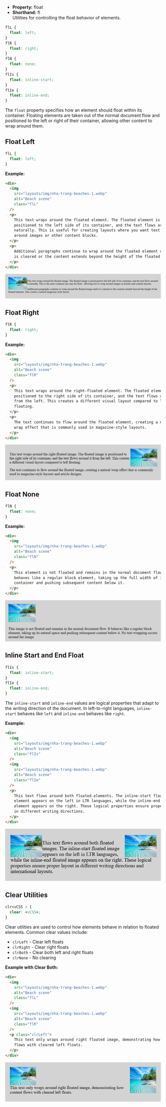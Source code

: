 - **Property:** float
- **Shorthand:** fl  
  Utilities for controlling the float behavior of elements.

```css
flL {
  float: left;
}
flR {
  float: right;
}
flN {
  float: none;
}
flIs {
  float: inline-start;
}
flIe {
  float: inline-end;
}
```

The `float` property specifies how an element should float within its container. Floating elements are taken out of the normal document flow and positioned to the left or right of their container, allowing other content to wrap around them.

## Float Left

```css
flL {
  float: left;
}
```

**Example:**

```html
<div>
  <img
    src="layouts/img/nha-trang-beaches-1.webp"
    alt="Beach scene"
    class="flL"
  />
  <p>
    This text wraps around the floated element. The floated element is
    positioned to the left side of its container, and the text flows around it
    naturally. This is useful for creating layouts where you want text to wrap
    around images or other content blocks.
  </p>
  <p>
    Additional paragraphs continue to wrap around the floated element until it
    is cleared or the content extends beyond the height of the floated element.
  </p>
</div>
```

![Float left example](./img/float/float-left.png)

## Float Right

```css
flR {
  float: right;
}
```

**Example:**

```html
<div>
  <img
    src="layouts/img/nha-trang-beaches-1.webp"
    alt="Beach scene"
    class="flR"
  />
  <p>
    This text wraps around the right-floated element. The floated element is
    positioned to the right side of its container, and the text flows around it
    from the left. This creates a different visual layout compared to left
    floating.
  </p>
  <p>
    The text continues to flow around the floated element, creating a natural
    wrap effect that is commonly used in magazine-style layouts.
  </p>
</div>
```

![Float right example](./img/float/float-right.png)

## Float None

```css
flN {
  float: none;
}
```

**Example:**

```html
<div>
  <img
    src="layouts/img/nha-trang-beaches-1.webp"
    alt="Beach scene"
    class="flN"
  />
  <p>
    This element is not floated and remains in the normal document flow. It
    behaves like a regular block element, taking up the full width of its
    container and pushing subsequent content below it.
  </p>
</div>
```

![Float none example](./img/float/float-none.png)

## Inline Start and End Float

```css
flIs {
  float: inline-start;
}
flIe {
  float: inline-end;
}
```

The `inline-start` and `inline-end` values are logical properties that adapt to the writing direction of the document. In left-to-right languages, `inline-start` behaves like `left` and `inline-end` behaves like `right`.

**Example:**

```html
<div>
  <img
    src="layouts/img/nha-trang-beaches-1.webp"
    alt="Beach scene"
    class="flIs"
  />
  <img
    src="layouts/img/nha-trang-beaches-1.webp"
    alt="Beach scene"
    class="flIe"
  />
  <p>
    This text flows around both floated elements. The inline-start floated
    element appears on the left in LTR languages, while the inline-end floated
    element appears on the right. These logical properties ensure proper layout
    in different writing directions.
  </p>
</div>
```

![Inline float example](./img/float/inline-float.png)

## Clear Utilities

```css
clr<vCSS > {
  clear: <vCSS>;
}
```

Clear utilities are used to control how elements behave in relation to floated elements. Common clear values include:

- `clrLeft` - Clear left floats
- `clrRight` - Clear right floats
- `clrBoth` - Clear both left and right floats
- `clrNone` - No clearing

**Example with Clear Both:**

```html
<div>
  <img
    src="layouts/img/nha-trang-beaches-1.webp"
    alt="Beach scene"
    class="flL"
  />
  <img
    src="layouts/img/nha-trang-beaches-1.webp"
    alt="Beach scene"
    class="flR"
  />
  <p class="clrLeft">
    This text only wraps around right floated image, demonstrating how content
    flows with cleared left floats.
  </p>
</div>
```

![Clear both example](./img/float/clear-left.png)

